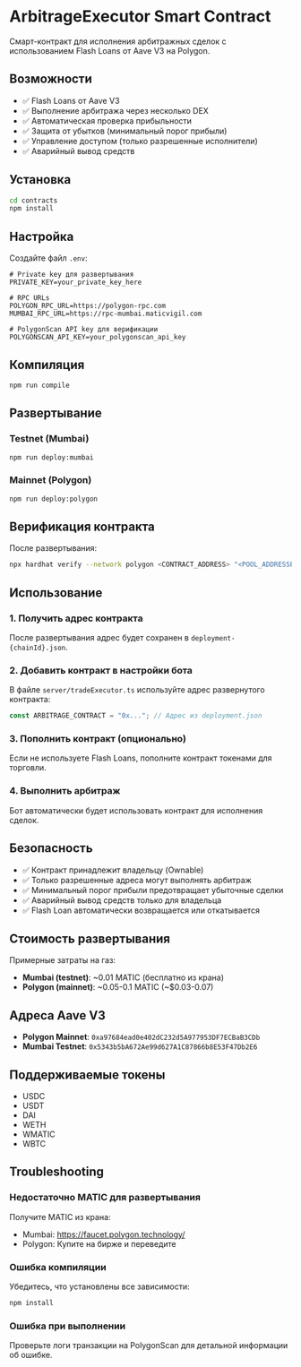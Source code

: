 
# ArbitrageExecutor Smart Contract

Смарт-контракт для исполнения арбитражных сделок с использованием Flash Loans от Aave V3 на Polygon.

## Возможности

- ✅ Flash Loans от Aave V3
- ✅ Выполнение арбитража через несколько DEX
- ✅ Автоматическая проверка прибыльности
- ✅ Защита от убытков (минимальный порог прибыли)
- ✅ Управление доступом (только разрешенные исполнители)
- ✅ Аварийный вывод средств

## Установка

```bash
cd contracts
npm install
```

## Настройка

Создайте файл `.env`:

```env
# Private key для развертывания
PRIVATE_KEY=your_private_key_here

# RPC URLs
POLYGON_RPC_URL=https://polygon-rpc.com
MUMBAI_RPC_URL=https://rpc-mumbai.maticvigil.com

# PolygonScan API key для верификации
POLYGONSCAN_API_KEY=your_polygonscan_api_key
```

## Компиляция

```bash
npm run compile
```

## Развертывание

### Testnet (Mumbai)

```bash
npm run deploy:mumbai
```

### Mainnet (Polygon)

```bash
npm run deploy:polygon
```

## Верификация контракта

После развертывания:

```bash
npx hardhat verify --network polygon <CONTRACT_ADDRESS> "<POOL_ADDRESSES_PROVIDER>"
```

## Использование

### 1. Получить адрес контракта

После развертывания адрес будет сохранен в `deployment-{chainId}.json`.

### 2. Добавить контракт в настройки бота

В файле `server/tradeExecutor.ts` используйте адрес развернутого контракта:

```typescript
const ARBITRAGE_CONTRACT = "0x..."; // Адрес из deployment.json
```

### 3. Пополнить контракт (опционально)

Если не используете Flash Loans, пополните контракт токенами для торговли.

### 4. Выполнить арбитраж

Бот автоматически будет использовать контракт для исполнения сделок.

## Безопасность

- ✅ Контракт принадлежит владельцу (Ownable)
- ✅ Только разрешенные адреса могут выполнять арбитраж
- ✅ Минимальный порог прибыли предотвращает убыточные сделки
- ✅ Аварийный вывод средств только для владельца
- ✅ Flash Loan автоматически возвращается или откатывается

## Стоимость развертывания

Примерные затраты на газ:

- **Mumbai (testnet)**: ~0.01 MATIC (бесплатно из крана)
- **Polygon (mainnet)**: ~0.05-0.1 MATIC (~$0.03-0.07)

## Адреса Aave V3

- **Polygon Mainnet**: `0xa97684ead0e402dC232d5A977953DF7ECBaB3CDb`
- **Mumbai Testnet**: `0x5343b5bA672Ae99d627A1C87866b8E53F47Db2E6`

## Поддерживаемые токены

- USDC
- USDT
- DAI
- WETH
- WMATIC
- WBTC

## Troubleshooting

### Недостаточно MATIC для развертывания

Получите MATIC из крана:
- Mumbai: https://faucet.polygon.technology/
- Polygon: Купите на бирже и переведите

### Ошибка компиляции

Убедитесь, что установлены все зависимости:
```bash
npm install
```

### Ошибка при выполнении

Проверьте логи транзакции на PolygonScan для детальной информации об ошибке.
